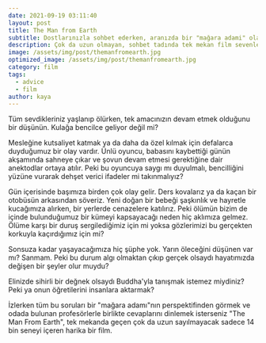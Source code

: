 ```yaml
---
date: 2021-09-19 03:11:40
layout: post
title: The Man from Earth
subtitle: Dostlarınızla sohbet ederken, aranızda bir "mağara adami" olabilme ihtimalini aklınızdan çıkarmayın.
description: Çok da uzun olmayan, sohbet tadında tek mekan film sevenler buraya!
image: /assets/img/post/themanfromearth.jpg
optimized_image: /assets/img/post/themanfromearth.jpg
category: film
tags:
  - advice
  - film
author: kaya
---
```

Tüm sevdikleriniz yaşlanıp ölürken, tek amacınızın devam etmek olduğunu bir düşünün. Kulağa bencilce geliyor değil mi?

Mesleğine kutsaliyet katmak ya da daha da özel kılmak için defalarca duyduğumuz bir olay vardır. Ünlü oyuncu, babasını kaybettiği günün akşamında
sahneye çıkar ve şovun devam etmesi gerektiğine dair anektodlar ortaya atılır. Peki bu oyuncuya saygı mı duyulmalı, bencilliğini yüzüne vurarak
dehşet verici ifadeler mi takınmalıyız?

Gün içerisinde başımıza birden çok olay gelir. Ders kovalarız ya da kaçan bir otobüsün arkasından söveriz. Yeni doğan bir bebeği şaşkınlık ve hayretle kucağımıza alırken, bir yerlerde cenazelere katılırız. Peki ölümün bizim de içinde bulunduğumuz bir kümeyi kapsayacağı neden hiç aklımıza gelmez. Ölüme karşı bir duruş sergilediğimiz için mi yoksa gözlerimizi bu gerçekten korkuyla kaçırdığımız için mi?

Sonsuza kadar yaşayacağımıza hiç şüphe yok. Yarın öleceğini düşünen var mı? Sanmam. Peki bu durum algı olmaktan çıkıp gerçek olsaydı hayatımızda değişen bir şeyler olur muydu?

Elinizde sihirli bir değnek olsaydı Buddha'yla tanışmak istemez miydiniz? Peki ya onun öğretilerini insanlara aktarmak?

İzlerken tüm bu soruları bir "mağara adamı"nın perspektifinden görmek ve odada bulunan profesörlerle birlikte cevaplarını dinlemek isterseniz "The Man From Earth", tek mekanda geçen çok da uzun sayılmayacak sadece 14 bin seneyi içeren harika bir film.
